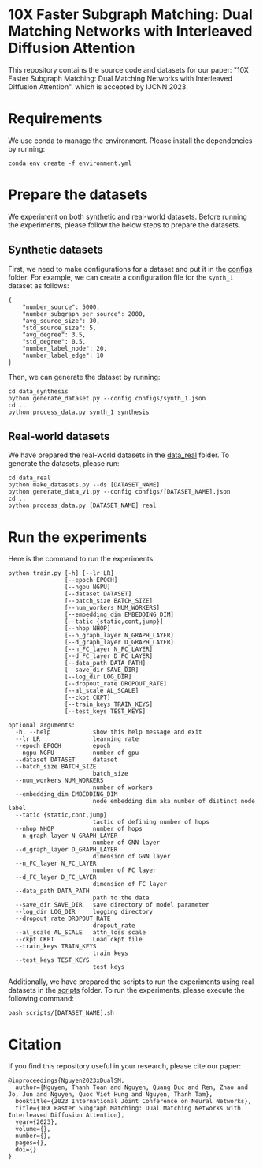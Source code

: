 # 10X Faster Subgraph Matching: Dual Matching Networks with Interleaved Diffusion Attention

This repository contains the source code and datasets for our paper:
"10X Faster Subgraph Matching: Dual Matching Networks with Interleaved Diffusion Attention". which is accepted by IJCNN 2023.

# Requirements
We use conda to manage the environment. Please install the dependencies by running:
```
conda env create -f environment.yml
```

# Prepare the datasets
We experiment on both synthetic and real-world datasets. Before running the experiments, please follow the below steps to prepare the datasets.

## Synthetic datasets
First, we need to make configurations for a dataset and put it in the [configs](data_synthesis/configs) folder. For example, we can create a configuration file for the `synth_1` dataset as follows:
```
{
    "number_source": 5000,
    "number_subgraph_per_source": 2000,
    "avg_source_size": 30,
    "std_source_size": 5,
    "avg_degree": 3.5,
    "std_degree": 0.5,
    "number_label_node": 20,
    "number_label_edge": 10
}
```
Then, we can generate the dataset by running:
```
cd data_synthesis
python generate_dataset.py --config configs/synth_1.json
cd ..
python process_data.py synth_1 synthesis
```

## Real-world datasets
We have prepared the real-world datasets in the [data_real](data_real/datasets) folder. To generate the datasets, please run:
```
cd data_real
python make_datasets.py --ds [DATASET_NAME]
python generate_data_v1.py --config configs/[DATASET_NAME].json
cd ..
python process_data.py [DATASET_NAME] real
```

# Run the experiments
Here is the command to run the experiments:
```
python train.py [-h] [--lr LR] 
                [--epoch EPOCH] 
                [--ngpu NGPU] 
                [--dataset DATASET] 
                [--batch_size BATCH_SIZE] 
                [--num_workers NUM_WORKERS] 
                [--embedding_dim EMBEDDING_DIM] 
                [--tatic {static,cont,jump}]
                [--nhop NHOP] 
                [--n_graph_layer N_GRAPH_LAYER] 
                [--d_graph_layer D_GRAPH_LAYER] 
                [--n_FC_layer N_FC_LAYER] 
                [--d_FC_layer D_FC_LAYER] 
                [--data_path DATA_PATH] 
                [--save_dir SAVE_DIR]
                [--log_dir LOG_DIR] 
                [--dropout_rate DROPOUT_RATE] 
                [--al_scale AL_SCALE] 
                [--ckpt CKPT] 
                [--train_keys TRAIN_KEYS] 
                [--test_keys TEST_KEYS]

optional arguments:
  -h, --help            show this help message and exit
  --lr LR               learning rate
  --epoch EPOCH         epoch
  --ngpu NGPU           number of gpu
  --dataset DATASET     dataset
  --batch_size BATCH_SIZE
                        batch_size
  --num_workers NUM_WORKERS
                        number of workers
  --embedding_dim EMBEDDING_DIM
                        node embedding dim aka number of distinct node label
  --tatic {static,cont,jump}
                        tactic of defining number of hops
  --nhop NHOP           number of hops
  --n_graph_layer N_GRAPH_LAYER
                        number of GNN layer
  --d_graph_layer D_GRAPH_LAYER
                        dimension of GNN layer
  --n_FC_layer N_FC_LAYER
                        number of FC layer
  --d_FC_layer D_FC_LAYER
                        dimension of FC layer
  --data_path DATA_PATH
                        path to the data
  --save_dir SAVE_DIR   save directory of model parameter
  --log_dir LOG_DIR     logging directory
  --dropout_rate DROPOUT_RATE
                        dropout_rate
  --al_scale AL_SCALE   attn_loss scale
  --ckpt CKPT           Load ckpt file
  --train_keys TRAIN_KEYS
                        train keys
  --test_keys TEST_KEYS
                        test keys
```

Additionally, we have prepared the scripts to run the experiments using real datasets in the [scripts](scripts) folder. To run the experiments, please execute the following command:
```
bash scripts/[DATASET_NAME].sh
```

# Citation
If you find this repository useful in your research, please cite our paper:
```
@inproceedings{Nguyen2023xDualSM,
  author={Nguyen, Thanh Toan and Nguyen, Quang Duc and Ren, Zhao and Jo, Jun and Nguyen, Quoc Viet Hung and Nguyen, Thanh Tam},
  booktitle={2023 International Joint Conference on Neural Networks}, 
  title={10X Faster Subgraph Matching: Dual Matching Networks with Interleaved Diffusion Attention}, 
  year={2023},
  volume={},
  number={},
  pages={},
  doi={}
}
```